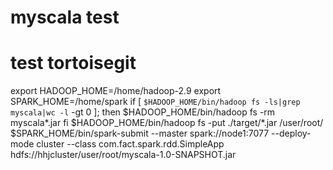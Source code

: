 # myscala test
# test tortoisegit
export HADOOP_HOME=/home/hadoop-2.9
export SPARK_HOME=/home/spark
if [ `$HADOOP_HOME/bin/hadoop fs -ls|grep myscala|wc -l` -gt 0 ]; then
  $HADOOP_HOME/bin/hadoop fs -rm  myscala*.jar
fi
$HADOOP_HOME/bin/hadoop fs -put ./target/*.jar /user/root/
$SPARK_HOME/bin/spark-submit --master spark://node1:7077 --deploy-mode cluster --class com.fact.spark.rdd.SimpleApp hdfs://hhjcluster/user/root/myscala-1.0-SNAPSHOT.jar
